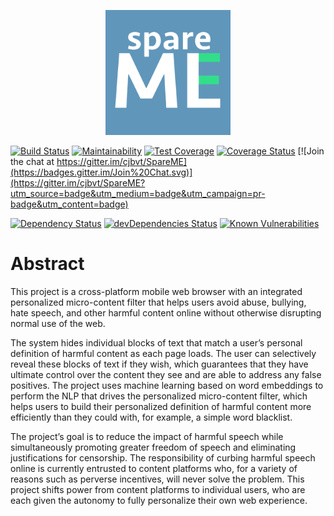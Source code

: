 <p align="center">
  <img src="docs/img/logo.png" alt="SpareME Logo" width=200px/>
</p>

[![Build Status](https://travis-ci.org/cjbvt/SpareME.svg?branch=master)](https://travis-ci.org/cjbvt/SpareME)
[![Maintainability](https://api.codeclimate.com/v1/badges/a0bc66df20ad153fdf03/maintainability)](https://codeclimate.com/github/cjbvt/SpareME/maintainability)
[![Test Coverage](https://api.codeclimate.com/v1/badges/a0bc66df20ad153fdf03/test_coverage)](https://codeclimate.com/github/cjbvt/SpareME/test_coverage)
[![Coverage Status](https://coveralls.io/repos/github/cjbvt/SpareME/badge.svg?branch=master)](https://coveralls.io/github/cjbvt/SpareME?branch=master)
[![Join the chat at https://gitter.im/cjbvt/SpareME](https://badges.gitter.im/Join%20Chat.svg)](https://gitter.im/cjbvt/SpareME?utm_source=badge&utm_medium=badge&utm_campaign=pr-badge&utm_content=badge)

[![Dependency Status](https://david-dm.org/cjbvt/SpareME.svg?path=SpareMe)](https://david-dm.org/cjbvt/SpareME?path=SpareMe)
[![devDependencies Status](https://david-dm.org/cjbvt/SpareME/dev-status.svg?path=SpareMe)](https://david-dm.org/cjbvt/SpareME?path=SpareMe&type=dev)
[![Known Vulnerabilities](https://snyk.io/test/github/cjbvt/SpareME/badge.svg?targetFile=SpareMe/package.json)](https://snyk.io/test/github/cjbvt/SpareME?targetFile=SpareMe/package.json)

# Abstract

This project is a cross-platform mobile web browser with an integrated personalized micro-content filter that helps users avoid abuse, bullying, hate speech, and other harmful content online without otherwise disrupting normal use of the web.

The system hides individual blocks of text that match a user’s personal definition of harmful content as each page loads. The user can selectively reveal these blocks of text if they wish, which guarantees that they have ultimate control over the content they see and are able to address any false positives. The project uses machine learning based on word embeddings to perform the NLP that drives the personalized micro-content filter, which helps users to build their personalized definition of harmful content more efficiently than they could with, for example, a simple word blacklist.

The project’s goal is to reduce the impact of harmful speech while simultaneously promoting greater freedom of speech and eliminating justifications for censorship. The responsibility of curbing harmful speech online is currently entrusted to content platforms who, for a variety of reasons such as perverse incentives, will never solve the problem. This project shifts power from content platforms to individual users, who are each given the autonomy to fully personalize their own web experience.

